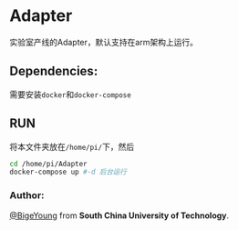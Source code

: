 # Adapter
实验室产线的Adapter，默认支持在arm架构上运行。

## Dependencies:
需要安装`docker`和`docker-compose`

## RUN
将本文件夹放在`/home/pi/`下，然后
```bash
cd /home/pi/Adapter
docker-compose up #-d 后台运行
``` 

### Author:
[@BigeYoung](https://github.com/BigeYoung) from **South China University of Technology**.
